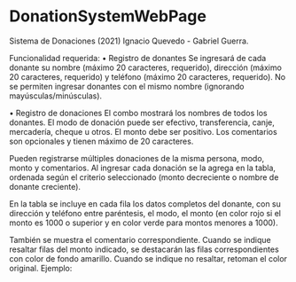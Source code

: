 # DonationSystemWebPage
Sistema de Donaciones (2021)
Ignacio Quevedo - Gabriel Guerra.

 

Funcionalidad requerida: • Registro de donantes Se ingresará de cada donante su nombre (máximo 20 caracteres, requerido), dirección (máximo 20 caracteres, requerido) y teléfono (máximo 20 caracteres, requerido). No se permiten ingresar donantes con el mismo nombre (ignorando mayúsculas/minúsculas).

• Registro de donaciones El combo mostrará los nombres de todos los donantes. El modo de donación puede ser efectivo, transferencia, canje, mercadería, cheque u otros. El monto debe ser positivo. Los comentarios son opcionales y tienen máximo de 20 caracteres.

Pueden registrarse múltiples donaciones de la misma persona, modo, monto y comentarios. Al ingresar cada donación se la agrega en la tabla, ordenada según el criterio seleccionado (monto decreciente o nombre de donante creciente).

En la tabla se incluye en cada fila los datos completos del donante, con su dirección y teléfono entre paréntesis, el modo, el monto (en color rojo si el monto es 1000 o superior y en color verde para montos menores a 1000).

También se muestra el comentario correspondiente. Cuando se indique resaltar filas del monto indicado, se destacarán las filas correspondientes con color de fondo amarillo. Cuando se indique no resaltar, retoman el color original. Ejemplo: 
